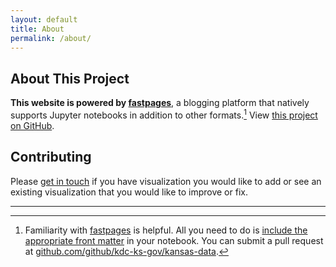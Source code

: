 ```yaml
---
layout: default
title: About
permalink: /about/
---
```


## About This Project

**This website is powered by [fastpages](https://github.com/fastai/fastpages)**, a blogging platform that natively supports Jupyter notebooks in addition to other formats.[^1] View [this project on GitHub](https://github.com/kdc-ks-gov/kansas-data).

## Contributing

Please [get in touch](mailto:nigel.soria@ks.gov) if you have visualization you would like to add or see an existing visualization that you would like to improve or fix.  

---

[^1]: Familiarity with [fastpages](https://github.com/fastai/fastpages) is helpful. All you need to do is [include the appropriate front matter](https://github.com/fastai/fastpages#customizing-blog-posts-with-front-matter) in your notebook. You can submit a pull request at [github.com/github/kdc-ks-gov/kansas-data](https://github.com/kdc-ks-gov/kansas-data).
